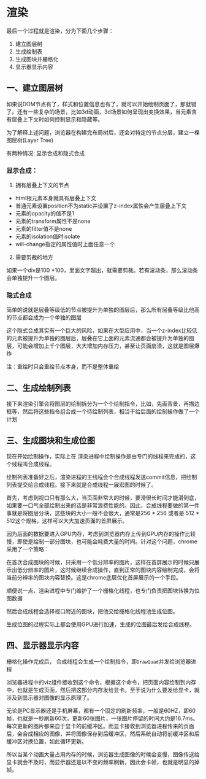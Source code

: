 # 渲染

最后一个过程就是渲染，分为下面几个步骤：

1. 建立图层树
2. 生成绘制表
3. 生成图块并栅格化
4. 显示器显示内容

## 一、建立图层树

如果说DOM节点有了，样式和位置信息也有了，就可以开始绘制页面了，那就错了。还有一些复杂的场景，比如3d动画，3d场景如何呈现出变换效果，当元素含有层叠上下文时如何控制显示和隐藏等。

为了解释上述问题，浏览器在构建完布局树后，还会对特定的节点分层，建立一棵图层树(Layer Tree)

有两种情况: 显示合成和隐式合成

### 显示合成：

1. 拥有层叠上下文的节点
 + html根元素本身就具有层叠上下文
 + 普通元素设置position不为static并设置了z-index属性会产生层叠上下文
 + 元素的opacity的值不是1
 + 元素的transform属性不是none
 + 元素的filter值不是none
 + 元素的isolation值时isolate
 + will-change指定的属性值时上面任意一个

2. 需要剪裁的地方

如果一个div是100 *100，里面文字超出，就需要剪裁。若有滚动条，那么滚动条会单独提升一个图层。

### 隐式合成

简单的说就是层叠等级低的节点被提升为单独的图层后，那么所有层叠等级比他高的节点都会成为一个单独的图层

这个隐式合成其实有一个巨大的风险，如果在大型应用中，当一个z-index比较低的元素被提升为单独的图层后，层叠在它上面的元素流通都会被提升为单独的图层，可能会增加上千个图层，大大增加内存压力，甚至让页面崩溃，这就是图层爆炸

注：重绘时只会重绘节点本身，而不是整体重绘

## 二、生成绘制列表

接下来渲染引擎会将图层的绘制拆分为一个个绘制指令，比如，先画背景，再描边框等，然后将这些指令组合成一个待绘制列表，相当于给后面的绘制操作做了一个计划

## 三、生成图块和生成位图

现在开始绘制操作，实际上在 渲染进程中绘制操作是由专门的线程来完成的，这个线程叫合成线程。

绘制列表准备好之后，渲染进程的主线程会个合成线程发送commit信息，把绘制列表提交给合成线程。接下来就是合成线程一展宏图的时候了。

首先，考虑到视口只有那么大，当页面非常大的时候，要滑很长时间才能滑到底，如果要一口气全部绘制出来的话是非常浪费性能的。因此，合成线程要做的第一件事就是将图层分块，这些块的大小一般不会很大，通常是256 * 256 或者是 512 * 512这个规格，这样可以大大加速页面的首屏展示。

因为后面的数据要进入GPU内存，考虑到浏览器内存上传到GPU内存的操作比较慢，即使是绘制一部分图块，也可能会耗费大量的时间。针对这个问题，chrome采用了一个策略：

在首次合成图块的时候，只采用一个低分辨率的图片，这样在首屏展示的时候只展示出低分辨率的图片，这时候继续合成操作，直到正常的图块内容绘制完成，会将当前分辨率的图块内容替换。这是chrome底层优化首屏展示的一个手段。

顺便说一点，渲染进程中专门维护了一个栅格化线程，也专门负责把图块转换为位图数据

然后合成线程会选择视口附近的图块，把他交给栅格化线程池生成位图。

生成位图的过程实际上都会使用GPU进行加速，生成的位图最后发给合成线程。

## 四、显示器显示内容

栅格化操作完成后， 合成线程会生成一个绘制指令，即`DrawQuad`并发给浏览器进程

浏览器进程中的viz组件接收到这个命令，根据这个命令，把页面内容绘制到内存中，也就是生成页面，然后把这部分内存发给显卡。至于说为什么要发给显卡，就涉及到显示器对图像的显示原理了。

无论是PC显示器还是手机屏幕，都有一个固定的刷新频率，一般是60HZ，即60帧，也就是一秒刷新60次，更新60张图片，一张图片停留的时间大约是16.7ms。每次更新的图片都来自于显卡的前缓冲区。而显卡接收到浏览器进程传来的页面后，会合成相应的图像，并将图像保存到后缓冲区，然后系统自动将前缓冲区和后缓冲区对换位置，如此循环更新。

所以当某个动画大量占用内存的时候，浏览器生成图像的时候会变慢，图像传送给显卡就会不及时，而显示器还是以不变的频率刷新，因此会卡帧，也就是明显的掉帧。
